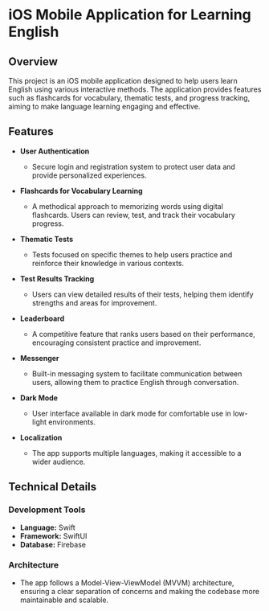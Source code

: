 # iOS Mobile Application for Learning English

## Overview
This project is an iOS mobile application designed to help users learn English using various interactive methods. The application provides features such as flashcards for vocabulary, thematic tests, and progress tracking, aiming to make language learning engaging and effective.

## Features

- **User Authentication**
  - Secure login and registration system to protect user data and provide personalized experiences.

- **Flashcards for Vocabulary Learning**
  - A methodical approach to memorizing words using digital flashcards. Users can review, test, and track their vocabulary progress.

- **Thematic Tests**
  - Tests focused on specific themes to help users practice and reinforce their knowledge in various contexts.

- **Test Results Tracking**
  - Users can view detailed results of their tests, helping them identify strengths and areas for improvement.

- **Leaderboard**
  - A competitive feature that ranks users based on their performance, encouraging consistent practice and improvement.

- **Messenger**
  - Built-in messaging system to facilitate communication between users, allowing them to practice English through conversation.

- **Dark Mode**
  - User interface available in dark mode for comfortable use in low-light environments.

- **Localization**
  - The app supports multiple languages, making it accessible to a wider audience.

## Technical Details

### Development Tools
- **Language:** Swift
- **Framework:** SwiftUI
- **Database:** Firebase

### Architecture
- The app follows a Model-View-ViewModel (MVVM) architecture, ensuring a clear separation of concerns and making the codebase more maintainable and scalable.
